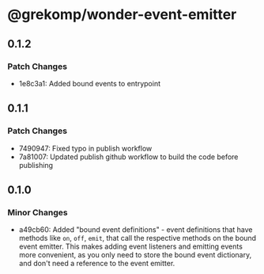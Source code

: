 # @grekomp/wonder-event-emitter

## 0.1.2

### Patch Changes

- 1e8c3a1: Added bound events to entrypoint

## 0.1.1

### Patch Changes

- 7490947: Fixed typo in publish workflow
- 7a81007: Updated publish github workflow to build the code before publishing

## 0.1.0

### Minor Changes

- a49cb60: Added "bound event definitions" - event definitions that have methods like `on`, `off`, `emit`, that call the respective methods on the bound event emitter.
  This makes adding event listeners and emitting events more convenient, as you only need to store the bound event dictionary, and don't need a reference to the event emitter.
